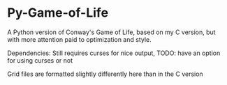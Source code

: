 # Py-Game-of-Life

A Python version of Conway's Game of Life, based on my C version, but with more attention paid to optimization and style.

Dependencies:
Still requires curses for nice output, TODO: have an option for using curses or not


Grid files are formatted slightly differently here than in the C version
